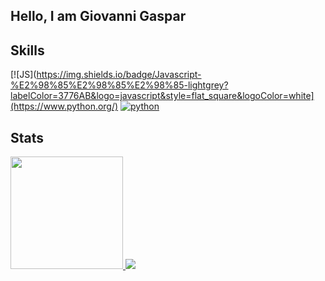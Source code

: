 ## Hello, I am Giovanni Gaspar

## Skills
[![JS](https://img.shields.io/badge/Javascript-%E2%98%85%E2%98%85%E2%98%85-lightgrey?labelColor=3776AB&logo=javascript&style=flat_square&logoColor=white](https://www.python.org/)
[![python](https://img.shields.io/badge/python-★★-lightgrey?labelColor=3776AB&logo=Python&style=flat_square&logoColor=white)](https://www.python.org/)

## Stats
<a href="https://github.com/giovannigaspar">
  <img height="180em" src="https://github-readme-stats.vercel.app/api?username=giovannigaspar&show_icons=true&theme=tokyonight&include_all_commits=true&count_private=true" />
</a>
<img src="https://github-readme-stats.vercel.app/api/top-langs/?username=giovannigaspar&layout=compact&count_private=true&theme=tokyonight" />
